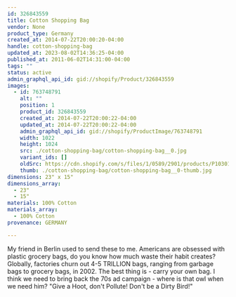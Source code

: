 ```yaml
---
id: 326843559
title: Cotton Shopping Bag
vendor: None
product_type: Germany
created_at: 2014-07-22T20:00:20-04:00
handle: cotton-shopping-bag
updated_at: 2023-08-02T14:36:25-04:00
published_at: 2011-06-02T14:31:00-04:00
tags: ""
status: active
admin_graphql_api_id: gid://shopify/Product/326843559
images:
  - id: 763748791
    alt: ""
    position: 1
    product_id: 326843559
    created_at: 2014-07-22T20:00:22-04:00
    updated_at: 2014-07-22T20:00:22-04:00
    admin_graphql_api_id: gid://shopify/ProductImage/763748791
    width: 1022
    height: 1024
    src: ./cotton-shopping-bag/cotton-shopping-bag__0.jpg
    variant_ids: []
    oldSrc: https://cdn.shopify.com/s/files/1/0589/2901/products/P1030104.jpeg?v=1406073622
    thumb: ./cotton-shopping-bag/cotton-shopping-bag__0-thumb.jpg
dimensions: 23" x 15"
dimensions_array:
  - 23"
  - 15"
materials: 100% Cotton
materials_array:
  - 100% Cotton
provenance: GERMANY

---
```


My friend in Berlin used to send these to me. Americans are obsessed with plastic grocery bags, do you know how much waste their habit creates? Globally, factories churn out 4-5 TRILLION bags, ranging from garbage bags to grocery bags, in 2002. The best thing is - carry your own bag. I think we need to bring back the 70s ad campaign - where is that owl when we need him? "Give a Hoot, don't Pollute! Don't be a Dirty Bird!"